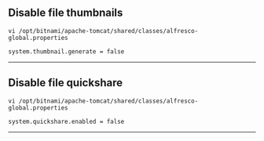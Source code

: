 ## Disable file thumbnails
```
vi /opt/bitnami/apache-tomcat/shared/classes/alfresco-global.properties

system.thumbnail.generate = false
```

---

## Disable file quickshare
```
vi /opt/bitnami/apache-tomcat/shared/classes/alfresco-global.properties

system.quickshare.enabled = false
```

---
